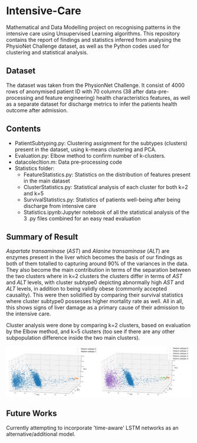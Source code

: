 # Intensive-Care
Mathematical and Data Modelling project on recognising patterns in the intensive care using Unsupervised Learning algorithms.
This repository contains the report of findings and statistics inferred from analysing the PhysioNet Challenge dataset, as well as the Python codes used for clustering and statistical analysis.

## Dataset
The dataset was taken from the PhysionNet Challenge. It consist of 4000 rows of anonymised patient ID with 70 columns (38 after data-pre-processing and feature engineering) health characteristics features, as well as a separate dataset for discharge metrics to infer the patients health outcome after admission.

## Contents
* PatientSubtyping.py: Clustering assignment for the subtypes (clusters) present in the dataset, using k-means clustering and PCA.
* Evaluation.py: Elbow method to confirm number of k-clusters.
* datacolecltion.m: Data pre-processing code
* Statistics folder:
  * FeatureStatistics.py: Statistics on the distribution of features present in the main dataset
  * ClusterStatistics.py: Statistical analysis of each cluster for both k=2 and k=5
  * SurvivalStatistics.py: Statistics of patients well-being after being discharge from intensive care
  * Statistics.ipynb:Jupyter notebook of all the statistical analysis of the 3 .py files combined for an easy read evaluation

## Summary of Result
*Aspartate transaminase* (*AST*) and *Alanine transaminase* (*ALT*) are enzymes present in the liver which becomes the basis of our findings as both of them totalled to capturing around 90% of the variances in the data. They also become the main contribution in terms of the separation between the two clusters where in k=2 clusters the clusters differ in terms of *AST* and *ALT* levels, with cluster subtype0 depicting abnormally high *AST* and *ALT* levels, in addition to being validly obese (commonly accepted causality). This were then solidified by comparing their survival statistics where cluster subtype0 possesses higher mortality rate as well. All in all, this shows signs of liver damage as a primary cause of their admission to the intensive care.

Cluster analysis were done by comparing k=2 clusters, based on evaluation by the Elbow method, and k=5 clusters (too see if there are any other subpopulation difference inside the two main clusters).

![clusters](/clusters.png)
<!-- ![$$k$$=5](/figures/$$k$$=5.png) -->

## Future Works
Currently attempting to incorporate 'time-aware' LSTM networks as an alternative/additional model.
